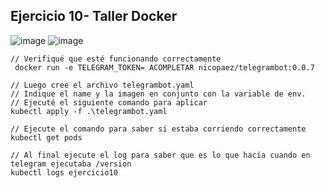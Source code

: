 ## Ejercicio 10- Taller Docker
![image](https://user-images.githubusercontent.com/58433889/206601502-889dab32-50e6-4e20-9971-e8e152acdb05.png)
![image](https://user-images.githubusercontent.com/58433889/206601531-8616bc5d-ac25-46ed-ab25-c11865336bf0.png)

```
// Verifiqué que esté funcionando correctamente 
 docker run -e TELEGRAM_TOKEN= ACOMPLETAR nicopaez/telegrambot:0.0.7
 
// Luego cree el archivo telegrambot.yaml
// Indique el name y la imagen en conjunto con la variable de env.
// Ejecuté el siguiente comando para aplicar
kubectl apply -f .\telegrambot.yaml

// Ejecute el comando para saber si estaba corriendo correctamente
kubectl get pods

// Al final ejecute el log para saber que es lo que hacía cuando en telegram ejecutaba /version
kubectl logs ejercicio10

```
